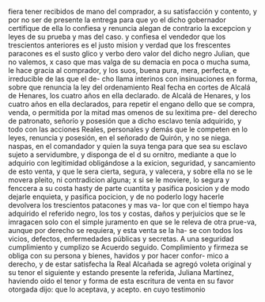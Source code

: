 fiera tener recibidos de mano del comprador, a su satisfacción y contento, y por no ser de presente la entrega
para que yo el dicho gobernador certifique de ella lo confiesa y renuncia alegan de contrario la excepcion y leyes de su prueba y mas del caso. y confiesa el vendedor que los trescientos anteriores es el justo mision y verdad
que los frescentes paracones es el susto glico y verbo dero valor del dicho negro Julian, que no valemos, x caso que mas valga de su demacia en poca o mucha suma, le hace gracia al comprador, y los suos, buena
pura, mera, perfecta, e irreducible de las que el de- cho llama interinos con insinuaciones en forma, sobre que renuncia la ley del ordenamiento Real fecha en cortes de Alcalá de Henares, los cuatro años en ella declarado.
de Alcalá de Henares, y los cuatro años en ella declarados, para repetir el engano dello que se compra, venda, o permitida por la mitad mas omenos de su lexitima pre-
del derecho de patronato, señorío y posesión que a dicho esclavo tenía adquirido, y todo con las acciones Reales, personales y demás que le competen en lo leyes, renuncia y posesión, en el señorado de Quirón, y no se niega.
naspas, en el comandador y quien la suya tenga para que sea su esclavo sujeto a servidumbre, y disponga de el d su ornitro, mediante a que lo adquirio con legitimidad obligándose a la exicion, seguridad, y sancamiento de esto
venta, y que le sera cierta, segura, y valecera, y sobre ella no se le movera pleito, ni contradicion alguna; x si se le moviere, lo segura y fenccera a su costa hasty de parte cuantita y pasifica posicion y de modo
dejarle enquieta, y pasifica pocicion, y de no poderlo logy hacerle devolvera los trescientos patacones y mas va- lor que con el tiempo haya adquirido el referido negro, los tos y costas, daños y perjuicios que se le imragacen solo
con el simple juramento en que se le releva de otra prue-va, aunque por derecho se requiera, y esta venta se la ha- se con todos los vicios, defectos, enfermedades públicas y secretas. A una seguridad cumplimiento y cumplizo se
Acuerdo seguido. Complimiento y firmeza se obliga con su persona y bienes, havidos y por hacer confor- mico a derecho, y de estar satisfecha la Real Alcañada se agregó voleta original y su tenor el siguiente y estando
presente la referida, Juliana Martínez, haviendo oído el tenor y forma de esta escritura de venta en su favor otorgada dijo: que lo aceptava, y acepto. en cuyo testimonio